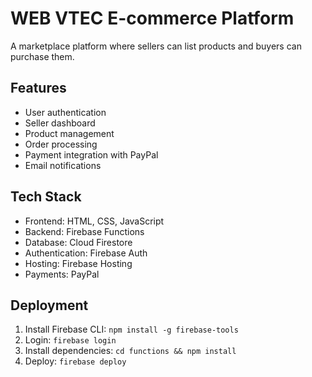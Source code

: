 # WEB VTEC E-commerce Platform

A marketplace platform where sellers can list products and buyers can purchase them.

## Features
- User authentication
- Seller dashboard
- Product management
- Order processing
- Payment integration with PayPal
- Email notifications

## Tech Stack
- Frontend: HTML, CSS, JavaScript
- Backend: Firebase Functions
- Database: Cloud Firestore
- Authentication: Firebase Auth
- Hosting: Firebase Hosting
- Payments: PayPal

## Deployment
1. Install Firebase CLI: `npm install -g firebase-tools`
2. Login: `firebase login`
3. Install dependencies: `cd functions && npm install`
4. Deploy: `firebase deploy`
